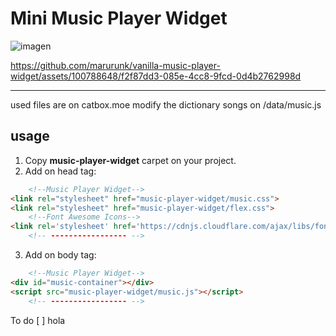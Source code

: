 


# Mini Music Player Widget
![imagen](https://github.com/marurunk/vanilla-music-player-widget/assets/100788648/b5440114-b3da-4798-913a-2bcc4d889ec5)

https://github.com/marurunk/vanilla-music-player-widget/assets/100788648/f2f87dd3-085e-4cc8-9fcd-0d4b2762998d

---
used files are on catbox.moe
modify the dictionary songs on /data/music.js

## usage
1. Copy **music-player-widget** carpet on your project.
2. Add on head tag: 
```html
	<!--Music Player Widget-->
<link rel="stylesheet" href="music-player-widget/music.css">
<link rel="stylesheet" href="music-player-widget/flex.css">
	<!--Font Awesome Icons-->
<link rel='stylesheet' href='https://cdnjs.cloudflare.com/ajax/libs/font-awesome/5.15.2/css/all.min.css'>
	<!-- ----------------- -->
```

3. Add on body tag:
```html
	<!--Music Player Widget-->
<div id="music-container"></div>
<script src="music-player-widget/music.js"></script>
	<!-- ----------------- -->
```
To do 
[ ] hola

